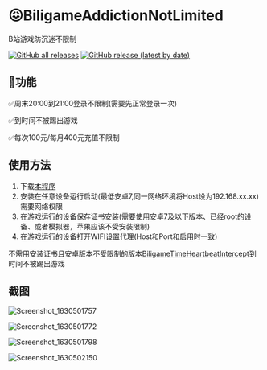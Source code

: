 # 😖BiligameAddictionNotLimited

B站游戏防沉迷不限制

[![GitHub all releases](https://img.shields.io/github/downloads/FuckAntiAddiction/BiligameAddictionNotLimited/total?style=for-the-badge)](https://github.com/Enaium/BiligameAddictionNotLimited/releases) [![GitHub release (latest by date)](https://img.shields.io/github/v/release/Enaium/BiligameAddictionNotLimited?style=for-the-badge)](https://github.com/Enaium/BiligameAddictionNotLimited/releases)

## 🚀功能

✅周末20:00到21:00登录不限制(需要先正常登录一次)

✅到时间不被踢出游戏

✅每次100元/每月400元充值不限制

## 使用方法

1. 下载[本程序](https://github.com/FuckAntiAddiction/BiligameAddictionNotLimited/releases)
2. 安装在任意设备运行启动(最低安卓7,同一网络环境将Host设为192.168.xx.xx)需要网络权限
3. 在游戏运行的设备保存证书安装(需要使用安卓7及以下版本、已经root的设备、或者模拟器，苹果应该不受安装限制)
4. 在游戏运行的设备打开WIFI设置代理(Host和Port和启用时一致)

不需用安装证书且安卓版本不受限制的版本[BiligameTimeHeartbeatIntercept](https://github.com/FuckAntiAddiction/BiligameTimeHeartbeatIntercept)到时间不被踢出游戏

## 截图

![Screenshot_1630501757](https://gitee.com/Enaium/imgbed/raw/master/Screenshot_1630501757.png)

![Screenshot_1630501772](https://gitee.com/Enaium/imgbed/raw/master/Screenshot_1630501772.png)

![Screenshot_1630501798](https://gitee.com/Enaium/imgbed/raw/master/Screenshot_1630501798.png)

![Screenshot_1630502150](https://gitee.com/Enaium/imgbed/raw/master/Screenshot_1630502150.png)
